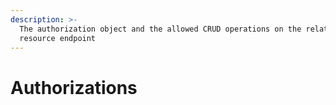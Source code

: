 ```yaml
---
description: >-
  The authorization object and the allowed CRUD operations on the related
  resource endpoint
---
```


# Authorizations


